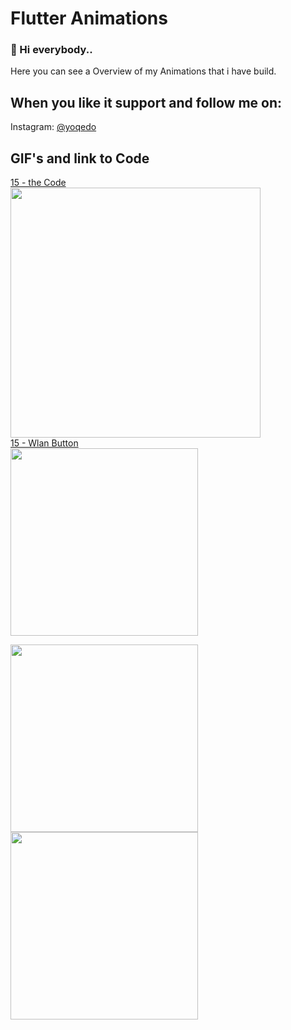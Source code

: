 ﻿# Flutter Animations

### 👋 Hi everybody..

Here you can see a Overview of my Animations that i have build. <br/>

## When you like it support and follow me on:
Instagram: [@yoqedo](https://www.instagram.com/yoqedo/)

## GIF's and link to Code

[15 - the Code](https://www.instagram.com/yoqedo/)<br/>
<img src="https://github.com/yoqedo/flutter_Animations/blob/main/gifs/wlanbutton.gif" width="400"><br/>
[15 - Wlan Button](https://www.instagram.com/yoqedo/)<br/>
<img src="https://github.com/yoqedo/flutter_Animations/blob/main/gifs/multioptionbutton.gif" width="300">

<img src="https://github.com/yoqedo/flutter_Animations/blob/main/gifs/onoffbutton.gif" width="300">
<img src="https://github.com/yoqedo/flutter_Animations/blob/main/gifs/radialprogressbar.gif " width="300">



